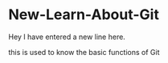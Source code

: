# New-Learn-About-Git

Hey I have entered a new line here.

this is used to know the basic functions of Git

